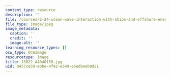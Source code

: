 ```yaml
---
content_type: resource
description: ''
file: /courses/2-24-ocean-wave-interaction-with-ships-and-offshore-energy-systems-13-022-spring-2002/0457ce59e0be4f92e349e5ed0eeb0d21_13022_AA040158.jpg
file_type: image/jpeg
image_metadata:
  caption: ''
  credit: ''
  image-alt: ''
learning_resource_types: []
ocw_type: OCWImage
resourcetype: Image
title: 13022_AA040158.jpg
uid: 0457ce59-e0be-4f92-e349-e5ed0eeb0d21
---
```

